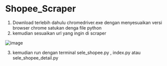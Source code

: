 # Shopee_Scraper
1. Download terlebih dahulu chromedriver.exe dengan menyesuaikan versi browser chrome satukan denga file python
2. kemudian sesuaikan url yang ingin di scraper

![image](https://user-images.githubusercontent.com/48305341/209431850-b08bb722-c12c-491f-9cd2-d9684e301f0e.png)

3. kemudian run dengan terminal sele_shopee.py , index.py atau sele_shopee_detail.py
